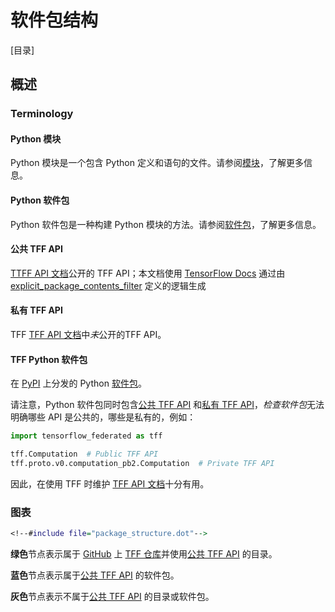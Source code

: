 # 软件包结构

[目录]

## 概述

### Terminology

#### Python 模块

Python 模块是一个包含 Python 定义和语句的文件。请参阅[模块](https://docs.python.org/3/tutorial/modules.html#modules)，了解更多信息。

#### Python 软件包

Python 软件包是一种构建 Python 模块的方法。请参阅[软件包](https://docs.python.org/3/tutorial/modules.html#packages)，了解更多信息。

#### 公共 TFF API

[TTFF API 文档](https://www.tensorflow.org/federated/api_docs/python/tff)公开的 TFF API；本文档使用 [TensorFlow Docs](https://github.com/tensorflow/docs) 通过由 [explicit_package_contents_filter](https://github.com/tensorflow/docs/blob/master/tools/tensorflow_docs/api_generator/public_api.py;l=156) 定义的逻辑生成

#### 私有 TFF API

TFF [TFF API 文档](https://www.tensorflow.org/federated/api_docs/python/tff)中*未*公开的TFF API。

#### TFF Python 软件包

在 [PyPI](https://pypi.org) 上分发的 Python [软件包](https://pypi.org/project/tensorflow-federated/)。

请注意，Python 软件包同时包含[公共 TFF API](#public-tff-api) 和[私有 TFF API](#private-tff-api)，*检查软件包*无法明确哪些 API 是公共的，哪些是私有的，例如：

```python
import tensorflow_federated as tff

tff.Computation  # Public TFF API
tff.proto.v0.computation_pb2.Computation  # Private TFF API
```

因此，在使用 TFF 时维护 [TFF API 文档](https://www.tensorflow.org/federated/api_docs/python/tff)十分有用。

### 图表

```dot
<!--#include file="package_structure.dot"-->
```

**绿色**节点表示属于 [GitHub](https://github.com) 上 [TFF 仓库](https://github.com/tensorflow/federated)并使用[公共 TFF API](#public-tff-api) 的目录。

**蓝色**节点表示属于[公共 TFF API](#public-tff-api) 的软件包。

**灰色**节点表示不属于[公共 TFF API](#public-tff-api) 的目录或软件包。
